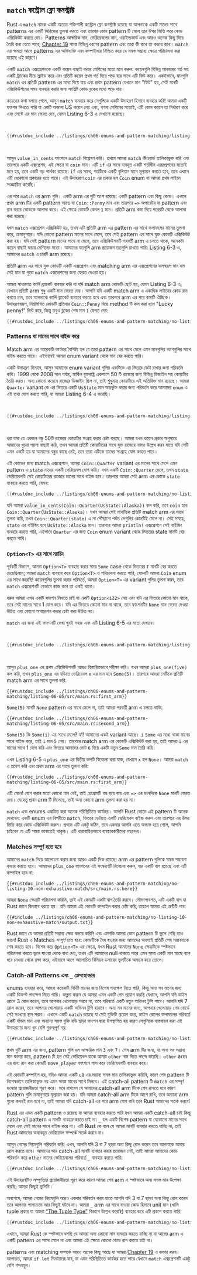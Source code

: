 <!-- Old heading. Do not remove or links may break. -->

<a id="the-match-control-flow-operator"></a>

## `match` কন্ট্রোল ফ্লো কনস্ট্রাক্ট

Rust এ `match` নামক একটি অত্যন্ত শক্তিশালী কন্ট্রোল ফ্লো কনস্ট্রাক্ট রয়েছে যা আপনাকে একটি মানের সাথে patterns এর একটি সিরিজের তুলনা করতে এবং তারপর কোন pattern টি মেলে তার উপর ভিত্তি করে কোড এক্সিকিউট করতে দেয়। Patterns আক্ষরিক মান, ভেরিয়েবলের নাম, ওয়াইল্ডকার্ড এবং আরও অনেক কিছু দিয়ে তৈরি করা যেতে পারে; [Chapter 19][ch19-00-patterns]<!-- ignore --> সমস্ত বিভিন্ন ধরণের pattern এবং তারা কী করে তা কভার করে। `match` এর ক্ষমতা আসে patterns এর অভিব্যক্তি এবং কম্পাইলার নিশ্চিত করে যে সমস্ত সম্ভাব্য ক্ষেত্রে পরিচালনা করা হয়েছে এই কারণে।

একটি `match` এক্সপ্রেশনকে একটি কয়েন বাছাই করার মেশিনের মতো মনে করুন: কয়েনগুলি বিভিন্ন আকারের গর্ত সহ একটি ট্র্যাকের নীচে স্লাইড করে এবং প্রতিটি কয়েন প্রথম গর্ত দিয়ে পড়ে যার সাথে এটি ফিট করে। একইভাবে, মানগুলি `match` এর প্রতিটি pattern এর মধ্যে দিয়ে যায় এবং প্রথম pattern যেখানে মান "ফিট" হয়, সেই মানটি এক্সিকিউশনের সময় ব্যবহার করার জন্য সংশ্লিষ্ট কোড ব্লকের মধ্যে পড়ে যায়।

কয়েনের কথা বলতে গেলে, আসুন `match` ব্যবহার করে সেগুলিকে একটি উদাহরণ হিসাবে ব্যবহার করি! আমরা একটি ফাংশন লিখতে পারি যা একটি অজানা US কয়েন নেয় এবং, গণনা মেশিনের মতোই, এটি কোন কয়েন তা নির্ধারণ করে এবং সেন্টে এর মান ফেরত দেয়, যেমন Listing 6-3 এ দেখানো হয়েছে।

<Listing number="6-3" caption="একটি enum এবং একটি `match` এক্সপ্রেশন যার pattern হিসাবে enum এর variant গুলি রয়েছে">

```rust
{{#rustdoc_include ../listings/ch06-enums-and-pattern-matching/listing-06-03/src/main.rs:here}}
```

</Listing>

আসুন `value_in_cents` ফাংশনে `match` বিশ্লেষণ করি। প্রথমে আমরা `match` কীওয়ার্ড তালিকাভুক্ত করি এবং তারপরে একটি এক্সপ্রেশন, এই ক্ষেত্রে যা `coin` মান। এটি `if` এর সাথে ব্যবহৃত একটি শর্তাধীন এক্সপ্রেশনের মতোই মনে হয়, তবে একটি বড় পার্থক্য রয়েছে: `if` এর সাথে, শর্তটিকে একটি বুলিয়ান মানে মূল্যায়ন করতে হবে, তবে এখানে এটি যেকোনো প্রকারের হতে পারে। এই উদাহরণে `coin` এর প্রকার হল `Coin` enum যা আমরা প্রথম লাইনে সংজ্ঞায়িত করেছি।

এর পরে `match` এর arm গুলি। একটি arm এর দুটি অংশ রয়েছে: একটি pattern এবং কিছু কোড। এখানে প্রথম arm টির একটি pattern আছে যা `Coin::Penny` মান এবং তারপরে `=>` অপারেটর যা pattern এবং রান করার কোডকে আলাদা করে। এই ক্ষেত্রে কোডটি কেবল `1` মান। প্রতিটি arm কমা দিয়ে পরেরটি থেকে আলাদা করা হয়েছে।

যখন `match` এক্সপ্রেশন এক্সিকিউট হয়, তখন এটি প্রতিটি arm এর pattern এর সাথে ফলাফলের মানের তুলনা করে, ক্রমানুসারে। যদি কোনো pattern মানের সাথে মেলে, তবে সেই pattern এর সাথে যুক্ত কোডটি এক্সিকিউট করা হয়। যদি সেই pattern মানের সাথে না মেলে, তবে এক্সিকিউশনটি পরবর্তী arm এ চলতে থাকে, অনেকটা কয়েন বাছাই করার মেশিনের মতো। আমাদের যতগুলি arm প্রয়োজন ততগুলি রাখতে পারি: Listing 6-3 এ, আমাদের `match` এ চারটি arm রয়েছে।

প্রতিটি arm এর সাথে যুক্ত কোডটি একটি এক্সপ্রেশন এবং matching arm এর এক্সপ্রেশনের ফলস্বরূপ মান হল সেই মান যা পুরো `match` এক্সপ্রেশনের জন্য ফেরত দেওয়া হয়।

আমরা সাধারণত কার্লি ব্র্যাকেট ব্যবহার করি না যদি match arm কোডটি ছোট হয়, যেমন Listing 6-3 এ, যেখানে প্রতিটি arm শুধু একটি মান ফেরত দেয়। আপনি যদি একটি match arm এ একাধিক লাইনের কোড রান করতে চান, তবে আপনাকে কার্লি ব্র্যাকেট ব্যবহার করতে হবে এবং তারপরে arm এর পরে কমাটি ঐচ্ছিক। উদাহরণস্বরূপ, নিম্নলিখিত কোডটি প্রতিবার `Coin::Penny` দিয়ে method টি কল করা হলে "Lucky penny!" প্রিন্ট করে, কিন্তু তবুও ব্লকের শেষ মান `1` ফেরত দেয়:

```rust
{{#rustdoc_include ../listings/ch06-enums-and-pattern-matching/no-listing-08-match-arm-multiple-lines/src/main.rs:here}}
```

### Patterns যা মানের সাথে বাইন্ড করে

Match arm এর আরেকটি কার্যকর বৈশিষ্ট্য হল যে তারা pattern এর সাথে মেলে এমন মানগুলির অংশগুলির সাথে বাইন্ড করতে পারে। এইভাবেই আমরা enum variant থেকে মান বের করতে পারি।

একটি উদাহরণ হিসাবে, আসুন আমাদের enum variant গুলির একটিকে এর ভিতরে ডেটা রাখার জন্য পরিবর্তন করি। 1999 থেকে 2008 সাল পর্যন্ত, মার্কিন যুক্তরাষ্ট্র একপাশে 50 টি রাজ্যের জন্য বিভিন্ন ডিজাইন সহ কোয়ার্টার তৈরি করত। অন্য কোনো কয়েনে রাজ্যের ডিজাইন ছিল না, তাই শুধুমাত্র কোয়ার্টারে এই অতিরিক্ত মান রয়েছে। আমরা `Quarter` variant কে এর ভিতরে একটি `UsState` মান অন্তর্ভুক্ত করার জন্য পরিবর্তন করে আমাদের `enum` এ এই তথ্য যোগ করতে পারি, যা আমরা Listing 6-4 এ করেছি।

<Listing number="6-4" caption="একটি `Coin` enum যেখানে `Quarter` variant একটি `UsState` মানও ধারণ করে">

```rust
{{#rustdoc_include ../listings/ch06-enums-and-pattern-matching/listing-06-04/src/main.rs:here}}
```

</Listing>

ধরা যাক যে একজন বন্ধু 50টি রাজ্যের কোয়ার্টার সংগ্রহ করার চেষ্টা করছে। আমরা যখন কয়েন প্রকার অনুসারে আমাদের খুচরা পয়সা বাছাই করি, তখন আমরা প্রতিটি কোয়ার্টারের সাথে যুক্ত রাজ্যের নামও উল্লেখ করব যাতে যদি সেটি এমন একটি হয় যা আমাদের বন্ধুর কাছে নেই, তবে তারা এটিকে তাদের সংগ্রহে যোগ করতে পারে।

এই কোডের জন্য match এক্সপ্রেশনে, আমরা `Coin::Quarter` variant এর মানের সাথে মেলে এমন pattern এ `state` নামের একটি ভেরিয়েবল যোগ করি। যখন একটি `Coin::Quarter` মেলে, তখন `state` ভেরিয়েবলটি সেই কোয়ার্টারের রাজ্যের মানের সাথে বাইন্ড হবে। তারপরে আমরা সেই arm এর কোডে `state` ব্যবহার করতে পারি, যেমন:

```rust
{{#rustdoc_include ../listings/ch06-enums-and-pattern-matching/no-listing-09-variable-in-pattern/src/main.rs:here}}
```

যদি আমরা `value_in_cents(Coin::Quarter(UsState::Alaska))` কল করি, তবে `coin` হবে `Coin::Quarter(UsState::Alaska)`। যখন আমরা সেই মানটিকে প্রতিটি match arm এর সাথে তুলনা করি, তখন `Coin::Quarter(state)` এ না পৌঁছানো পর্যন্ত সেগুলির কোনটিই মেলে না। সেই সময়ে, `state` এর বাইন্ডিং হবে `UsState::Alaska` মান। তারপরে আমরা `println!` এক্সপ্রেশনে সেই বাইন্ডিং ব্যবহার করতে পারি, এইভাবে `Quarter` এর জন্য `Coin` enum variant থেকে ভিতরের state মানটি বের করতে পারি।

### `Option<T>` এর সাথে ম্যাচিং

পূর্ববর্তী বিভাগে, আমরা `Option<T>` ব্যবহার করার সময় `Some` case থেকে ভিতরের `T` মানটি বের করতে চেয়েছিলাম; আমরা `match` ব্যবহার করে `Option<T>` ও পরিচালনা করতে পারি, যেমনটি আমরা `Coin` enum এর সাথে করেছি! কয়েনগুলির তুলনা করার পরিবর্তে, আমরা `Option<T>` এর variant গুলির তুলনা করব, তবে `match` এক্সপ্রেশনটি যেভাবে কাজ করে তা একই থাকে।

ধরুন আমরা এমন একটি ফাংশন লিখতে চাই যা একটি `Option<i32>` নেয় এবং যদি এর ভিতরে কোনো মান থাকে, তবে সেই মানের সাথে 1 যোগ করে। যদি এর ভিতরে কোনো মান না থাকে, তবে ফাংশনটির `None` মান ফেরত দেওয়া উচিত এবং কোনো অপারেশন করার চেষ্টা করা উচিত নয়।

`match` এর জন্য এই ফাংশনটি লেখা খুবই সহজ এবং এটি Listing 6-5 এর মতো দেখাবে।

<Listing number="6-5" caption="একটি ফাংশন যা `Option<i32>` এ একটি `match` এক্সপ্রেশন ব্যবহার করে">

```rust
{{#rustdoc_include ../listings/ch06-enums-and-pattern-matching/listing-06-05/src/main.rs:here}}
```

</Listing>

আসুন `plus_one` এর প্রথম এক্সিকিউশনটি আরও বিস্তারিতভাবে পরীক্ষা করি। যখন আমরা `plus_one(five)` কল করি, তখন `plus_one` এর বডিতে ভেরিয়েবল `x` এর মান হবে `Some(5)`। তারপরে আমরা সেটিকে প্রতিটি match arm এর সাথে তুলনা করি:

```rust,ignore
{{#rustdoc_include ../listings/ch06-enums-and-pattern-matching/listing-06-05/src/main.rs:first_arm}}
```

`Some(5)` মানটি `None` pattern এর সাথে মেলে না, তাই আমরা পরবর্তী arm এ চলতে থাকি:

```rust,ignore
{{#rustdoc_include ../listings/ch06-enums-and-pattern-matching/listing-06-05/src/main.rs:second_arm}}
```

`Some(5)` কি `Some(i)` এর সাথে মেলে? হ্যাঁ! আমাদের একই variant আছে। `i` `Some` এর মধ্যে থাকা মানের সাথে বাইন্ড করে, তাই `i` মান `5` নেয়। তারপরে match arm এর কোডটি এক্সিকিউট করা হয়, তাই আমরা `i` এর মানের সাথে 1 যোগ করি এবং ভিতরে আমাদের মোট `6` দিয়ে একটি নতুন `Some` মান তৈরি করি।

এখন Listing 6-5 এ `plus_one` এর দ্বিতীয় কলটি বিবেচনা করা যাক, যেখানে `x` হল `None`। আমরা `match` এ প্রবেশ করি এবং প্রথম arm এর সাথে তুলনা করি:

```rust,ignore
{{#rustdoc_include ../listings/ch06-enums-and-pattern-matching/listing-06-05/src/main.rs:first_arm}}
```

এটি মেলে! যোগ করার মতো কোনো মান নেই, তাই প্রোগ্রামটি বন্ধ হয়ে যায় এবং `=>` এর ডানদিকে `None` মানটি ফেরত দেয়। যেহেতু প্রথম arm টি মিলেছে, তাই অন্য কোনো arm তুলনা করা হয় না।

`match` এবং enums একত্রিত করা অনেক পরিস্থিতিতে কার্যকর। আপনি Rust কোডে এই pattern টি অনেক দেখবেন: একটি enum এর বিপরীতে `match`, ভিতরে ডেটাতে একটি ভেরিয়েবল বাইন্ড করুন এবং তারপরে এর উপর ভিত্তি করে কোড এক্সিকিউট করুন। প্রথমে এটি একটু কঠিন, তবে একবার আপনি এতে অভ্যস্ত হয়ে গেলে, আপনি চাইবেন যে এটি সমস্ত ভাষাতেই থাকুক। এটি ধারাবাহিকভাবে ব্যবহারকারীদের পছন্দের।

### Matches সম্পূর্ণ হতে হবে

আমাদের `match` নিয়ে আলোচনা করার জন্য আরও একটি দিক রয়েছে: arm এর pattern গুলিকে সমস্ত সম্ভাবনা কভার করতে হবে। আমাদের `plus_one` ফাংশনের এই সংস্করণটি বিবেচনা করুন, যার একটি বাগ রয়েছে এবং এটি কম্পাইল হবে না:

```rust,ignore,does_not_compile
{{#rustdoc_include ../listings/ch06-enums-and-pattern-matching/no-listing-10-non-exhaustive-match/src/main.rs:here}}
```

আমরা `None` ক্ষেত্রটি পরিচালনা করিনি, তাই এই কোডটি একটি বাগ তৈরি করবে। সৌভাগ্যবশত, এটি একটি বাগ যা Rust জানে কিভাবে ধরতে হয়। যদি আমরা এই কোডটি কম্পাইল করার চেষ্টা করি, তাহলে আমরা এই ত্রুটিটি পাব:

```console
{{#include ../listings/ch06-enums-and-pattern-matching/no-listing-10-non-exhaustive-match/output.txt}}
```

Rust জানে যে আমরা প্রতিটি সম্ভাব্য ক্ষেত্র কভার করিনি এবং এমনকি আমরা কোন pattern টি ভুলে গেছি তাও জানে! Rust এ Matches _সম্পূর্ণ_ হতে হবে: কোডটিকে বৈধ হওয়ার জন্য আমাদের অবশ্যই প্রতিটি শেষ সম্ভাবনাকে শেষ করতে হবে। বিশেষ করে `Option<T>` এর ক্ষেত্রে, যখন Rust আমাদের `None` ক্ষেত্রটিকে স্পষ্টভাবে পরিচালনা করতে ভুলে যাওয়া থেকে বাধা দেয়, তখন এটি আমাদের null থাকতে পারে এমন সময় একটি মান আছে বলে ধরে নেওয়া থেকে রক্ষা করে, এইভাবে আগে আলোচিত বিলিয়ন ডলারের ভুলটিকে অসম্ভব করে তোলে।

### Catch-all Patterns এবং `_` প্লেসহোল্ডার

enums ব্যবহার করে, আমরা কয়েকটি নির্দিষ্ট মানের জন্য বিশেষ পদক্ষেপ নিতে পারি, কিন্তু অন্য সব মানের জন্য একটি ডিফল্ট পদক্ষেপ নিতে পারি। কল্পনা করুন যে আমরা এমন একটি গেম প্রয়োগ করছি যেখানে, আপনি যদি ডাইস রোলে 3 রোল করেন, তবে আপনার খেলোয়াড় সরবে না, তবে পরিবর্তে একটি নতুন অভিনব টুপি পাবে। আপনি যদি 7 রোল করেন, তবে আপনার খেলোয়াড় একটি অভিনব টুপি হারাবে। অন্য সব মানের জন্য, আপনার খেলোয়াড় গেম বোর্ডে সেই সংখ্যার স্থান সরবে। এখানে একটি `match` রয়েছে যা সেই যুক্তিটি প্রয়োগ করে, ডাইস রোলের ফলাফলের পরিবর্তে একটি র্যান্ডম মান এবং অন্যান্য সমস্ত যুক্তি বডি ছাড়া ফাংশন দ্বারা উপস্থাপিত হয় কারণ সেগুলিকে বাস্তবায়ন করা এই উদাহরণের জন্য খুব বেশি গুরুত্বপূর্ণ নয়:

```rust
{{#rustdoc_include ../listings/ch06-enums-and-pattern-matching/no-listing-15-binding-catchall/src/main.rs:here}}
```

প্রথম দুটি arm এর জন্য, pattern গুলি হল আক্ষরিক মান `3` এবং `7`। শেষ arm টির জন্য, যা অন্য সব সম্ভাব্য মান কভার করে, pattern টি হল সেই ভেরিয়েবল যাকে আমরা `other` নাম দিতে পছন্দ করেছি। `other` arm এর জন্য রান করা কোডটি `move_player` ফাংশনে পাস করে ভেরিয়েবলটি ব্যবহার করে।

এই কোডটি কম্পাইল হয়, যদিও আমরা একটি `u8` এর সম্ভাব্য সমস্ত মান তালিকাভুক্ত করিনি, কারণ শেষ pattern টি বিশেষভাবে তালিকাভুক্ত নয় এমন সমস্ত মানের সাথে মিলবে। এই catch-all pattern টি `match` এর সম্পূর্ণ হওয়ার প্রয়োজনীয়তা পূরণ করে। মনে রাখবেন যে আমাদের catch-all arm টিকে শেষ রাখতে হবে কারণ pattern গুলি ক্রমানুসারে মূল্যায়ন করা হয়। যদি আমরা catch-all arm টিকে আগে রাখি, তবে অন্যান্য arm গুলো কখনই রান হবে না, তাই আমরা যদি catch-all এর পরে arm যোগ করি তবে Rust আমাদের সতর্ক করবে!

Rust এর এমন একটি pattern ও রয়েছে যা আমরা ব্যবহার করতে পারি যখন আমরা একটি catch-all চাই কিন্তু catch-all pattern এ মানটি _ব্যবহার_ করতে চাই না: `_` হল একটি বিশেষ pattern যা যেকোনো মানের সাথে মেলে এবং সেই মানের সাথে বাইন্ড করে না। এটি Rust কে বলে যে আমরা মানটি ব্যবহার করতে যাচ্ছি না, তাই Rust আমাদের অব্যবহৃত ভেরিয়েবল সম্পর্কে সতর্ক করবে না।

আসুন গেমের নিয়মগুলি পরিবর্তন করি: এখন, আপনি যদি 3 বা 7 ছাড়া অন্য কিছু রোল করেন তবে আপনাকে আবার রোল করতে হবে। আমাদের আর catch-all মানটি ব্যবহার করার প্রয়োজন নেই, তাই আমরা আমাদের কোড পরিবর্তন করে `other` নামের ভেরিয়েবলের পরিবর্তে `_` ব্যবহার করতে পারি:

```rust
{{#rustdoc_include ../listings/ch06-enums-and-pattern-matching/no-listing-16-underscore-catchall/src/main.rs:here}}
```

এই উদাহরণটিও সম্পূর্ণতার প্রয়োজনীয়তা পূরণ করে কারণ আমরা শেষ arm এ স্পষ্টভাবে অন্য সমস্ত মান উপেক্ষা করছি; আমরা কিছুই ভুলিনি।

অবশেষে, আমরা গেমের নিয়মগুলি আরও একবার পরিবর্তন করব যাতে আপনি যদি 3 বা 7 ছাড়া অন্য কিছু রোল করেন তবে আপনার পালাক্রমে আর কিছুই ঘটবে না। আমরা `_` arm এর সাথে যাওয়া কোড হিসাবে unit মান (খালি tuple প্রকার যা আমরা [“The Tuple Type”][tuples]<!-- ignore --> বিভাগে উল্লেখ করেছি) ব্যবহার করে এটি প্রকাশ করতে পারি:

```rust
{{#rustdoc_include ../listings/ch06-enums-and-pattern-matching/no-listing-17-underscore-unit/src/main.rs:here}}
```

এখানে, আমরা Rust কে স্পষ্টভাবে বলছি যে আমরা অন্য কোনো মান ব্যবহার করতে যাচ্ছি না যা আগের arm এ একটি pattern এর সাথে মেলে না এবং আমরা এই ক্ষেত্রে কোনো কোড রান করতে চাই না।

patterns এবং matching সম্পর্কে আরও অনেক কিছু আছে যা আমরা [Chapter 19][ch19-00-patterns]<!-- ignore --> এ কভার করব। আপাতত, আমরা `if let` সিনট্যাক্সে যাব, যা এমন পরিস্থিতিতে কার্যকর হতে পারে যেখানে `match` এক্সপ্রেশনটি একটু বেশি শব্দবহুল।

[tuples]: ch03-02-data-types.html#the-tuple-type
[ch19-00-patterns]: ch19-00-patterns.html

